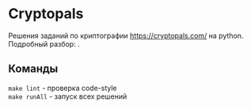 # Cryptopals

Решения заданий по криптографии https://cryptopals.com/ на python.    
Подробный разбор: .


## Команды
`make lint` - проверка code-style  
`make runAll` - запуск всех решений